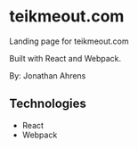 # teikmeout.com

Landing page for teikmeout.com  

Built with React and Webpack.  

By: Jonathan Ahrens  

## Technologies
- React
- Webpack


